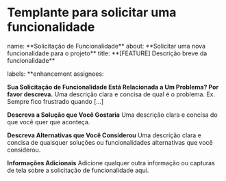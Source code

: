 <h1>
  Templante para solicitar uma funcionalidade
</h1>
name: **Solicitação de Funcionalidade**
about: **Solicitar uma nova funcionalidade para o projeto**
title: **[FEATURE] Descrição breve da funcionalidade**

labels: **enhancement
assignees: 

**Sua Solicitação de Funcionalidade Está Relacionada a Um Problema? Por favor descreva.**
Uma descrição clara e concisa de qual é o problema. Ex. Sempre fico frustrado quando [...]

**Descreva a Solução que Você Gostaria**
Uma descrição clara e concisa do que você quer que aconteça.

**Descreva Alternativas que Você Considerou**
Uma descrição clara e concisa de quaisquer soluções ou funcionalidades alternativas que você considerou.

**Informações Adicionais**
Adicione qualquer outra informação ou capturas de tela sobre a solicitação de funcionalidade aqui.
